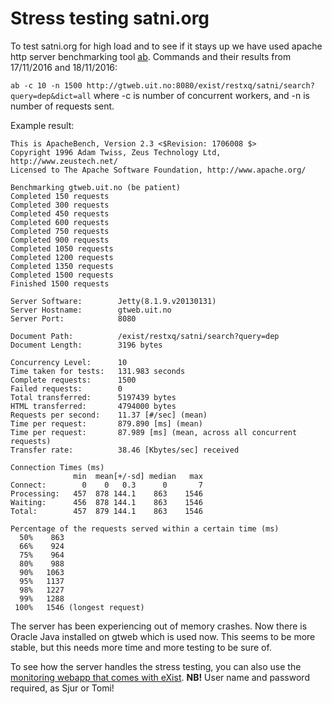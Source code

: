 # Stress testing satni.org

To test satni.org for high load and to see if it stays up we have used apache http server benchmarking tool [ab](http://httpd.apache.org/docs/2.2/programs/ab.html).
Commands and their results from 17/11/2016 and 18/11/2016:

`ab -c 10 -n 1500 http://gtweb.uit.no:8080/exist/restxq/satni/search?query=dep&dict=all`
where -c <number> is number of concurrent workers, and -n <unmber> is number of requests sent.

Example result:
```
This is ApacheBench, Version 2.3 <$Revision: 1706008 $>
Copyright 1996 Adam Twiss, Zeus Technology Ltd, http://www.zeustech.net/
Licensed to The Apache Software Foundation, http://www.apache.org/

Benchmarking gtweb.uit.no (be patient)
Completed 150 requests
Completed 300 requests
Completed 450 requests
Completed 600 requests
Completed 750 requests
Completed 900 requests
Completed 1050 requests
Completed 1200 requests
Completed 1350 requests
Completed 1500 requests
Finished 1500 requests

Server Software:        Jetty(8.1.9.v20130131)
Server Hostname:        gtweb.uit.no
Server Port:            8080

Document Path:          /exist/restxq/satni/search?query=dep
Document Length:        3196 bytes

Concurrency Level:      10
Time taken for tests:   131.983 seconds
Complete requests:      1500
Failed requests:        0
Total transferred:      5197439 bytes
HTML transferred:       4794000 bytes
Requests per second:    11.37 [#/sec] (mean)
Time per request:       879.890 [ms] (mean)
Time per request:       87.989 [ms] (mean, across all concurrent requests)
Transfer rate:          38.46 [Kbytes/sec] received

Connection Times (ms)
              min  mean[+/-sd] median   max
Connect:        0    0   0.3      0       7
Processing:   457  878 144.1    863    1546
Waiting:      456  878 144.1    863    1546
Total:        457  879 144.1    863    1546

Percentage of the requests served within a certain time (ms)
  50%    863
  66%    924
  75%    964
  80%    988
  90%   1063
  95%   1137
  98%   1227
  99%   1288
 100%   1546 (longest request)
```

The server has been experiencing out of memory crashes. Now there is Oracle Java installed on gtweb which is used now. This seems to be more stable, but this needs more time and more testing to be sure of.

To see how the server handles the stress testing, you can also use the
[monitoring webapp that comes with eXist](http://gtweb.uit.no:8080/exist/apps/monex/index.html).
**NB!** User name and password required, as Sjur or Tomi!

